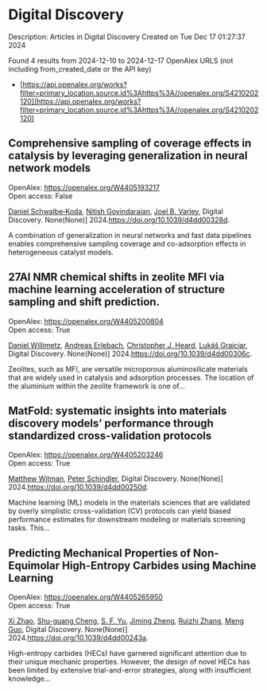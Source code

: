 # Digital Discovery
Description: Articles in Digital Discovery
Created on Tue Dec 17 01:27:37 2024

Found 4 results from 2024-12-10 to 2024-12-17
OpenAlex URLS (not including from_created_date or the API key)
- [https://api.openalex.org/works?filter=primary_location.source.id%3Ahttps%3A//openalex.org/S4210202120](https://api.openalex.org/works?filter=primary_location.source.id%3Ahttps%3A//openalex.org/S4210202120)

## Comprehensive sampling of coverage effects in catalysis by leveraging generalization in neural network models   

OpenAlex: https://openalex.org/W4405193217    
Open access: False
    
[Daniel Schwalbe‐Koda](https://openalex.org/A5049028674), [Nitish Govindarajan](https://openalex.org/A5023895763), [Joel B. Varley](https://openalex.org/A5089128933), Digital Discovery. None(None)] 2024.https://doi.org/10.1039/d4dd00328d.
    
A combination of generalization in neural networks and fast data pipelines enables comprehensive sampling coverage and co-adsorption effects in heterogeneous catalyst models.    

    

## 27Al NMR chemical shifts in zeolite MFI via machine learning acceleration of structure sampling and shift prediction.   

OpenAlex: https://openalex.org/W4405200804    
Open access: True
    
[Daniel Willimetz](https://openalex.org/A5107492711), [Andreas Erlebach](https://openalex.org/A5073356801), [Christopher J. Heard](https://openalex.org/A5081205836), [Lukáš Grajciar](https://openalex.org/A5056495241), Digital Discovery. None(None)] 2024.https://doi.org/10.1039/d4dd00306c.
    
Zeolites, such as MFI, are versatile microporous aluminosilicate materials that are widely used in catalysis and adsorption processes. The location of the aluminium within the zeolite framework is one of...    

    

## MatFold: systematic insights into materials discovery models’ performance through standardized cross-validation protocols   

OpenAlex: https://openalex.org/W4405203246    
Open access: True
    
[Matthew Witman](https://openalex.org/A5088012345), [Peter Schindler](https://openalex.org/A5057535114), Digital Discovery. None(None)] 2024.https://doi.org/10.1039/d4dd00250d.
    
Machine learning (ML) models in the materials sciences that are validated by overly simplistic cross-validation (CV) protocols can yield biased performance estimates for downstream modeling or materials screening tasks. This...    

    

## Predicting Mechanical Properties of Non-Equimolar High-Entropy Carbides using Machine Learning   

OpenAlex: https://openalex.org/W4405265950    
Open access: True
    
[Xi Zhao](https://openalex.org/A5101923266), [Shu-guang Cheng](https://openalex.org/A5028467187), [S. F. Yu](https://openalex.org/A5004103997), [Jiming Zheng](https://openalex.org/A5102804581), [Ruizhi Zhang](https://openalex.org/A5079796208), [Meng Guo](https://openalex.org/A5039743277), Digital Discovery. None(None)] 2024.https://doi.org/10.1039/d4dd00243a.
    
High-entropy carbides (HECs) have garnered significant attention due to their unique mechanic properties. However, the design of novel HECs has been limited by extensive trial-and-error strategies, along with insufficient knowledge...    

    
